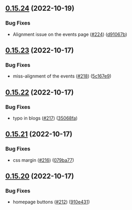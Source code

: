 ## [0.15.24](https://github.com/thecyberworld/thecyberhub.org/compare/v0.15.23...v0.15.24) (2022-10-19)

### Bug Fixes

- Alignment issue on the events page ([#224](https://github.com/thecyberworld/thecyberhub.org/issues/224)) ([d91067b](https://github.com/thecyberworld/thecyberhub.org/commit/d91067b35a17f5f1b1010f604f0690f0b2f93441))

## [0.15.23](https://github.com/thecyberworld/thecyberhub.org/compare/v0.15.22...v0.15.23) (2022-10-17)

### Bug Fixes

- miss-alignment of the events ([#218](https://github.com/thecyberworld/thecyberhub.org/issues/218)) ([5c167e9](https://github.com/thecyberworld/thecyberhub.org/commit/5c167e99286293361efd6609f58cd1f6efc1c567))

## [0.15.22](https://github.com/thecyberworld/thecyberhub.org/compare/v0.15.21...v0.15.22) (2022-10-17)

### Bug Fixes

- typo in blogs ([#217](https://github.com/thecyberworld/thecyberhub.org/issues/217)) ([35068fa](https://github.com/thecyberworld/thecyberhub.org/commit/35068fa07d805c5ca2c6db075bf546250b17a935))

## [0.15.21](https://github.com/thecyberworld/thecyberhub.org/compare/v0.15.20...v0.15.21) (2022-10-17)

### Bug Fixes

- css margin ([#216](https://github.com/thecyberworld/thecyberhub.org/issues/216)) ([079ba77](https://github.com/thecyberworld/thecyberhub.org/commit/079ba77fddf55a0dda41d3430a517677e6e3a4bc))

## [0.15.20](https://github.com/thecyberworld/thecyberhub.org/compare/v0.15.19...v0.15.20) (2022-10-17)

### Bug Fixes

- homepage buttons ([#212](https://github.com/thecyberworld/thecyberhub.org/issues/212)) ([910e431](https://github.com/thecyberworld/thecyberhub.org/commit/910e43149c231770feab8fd86effd6653b3dd782))
